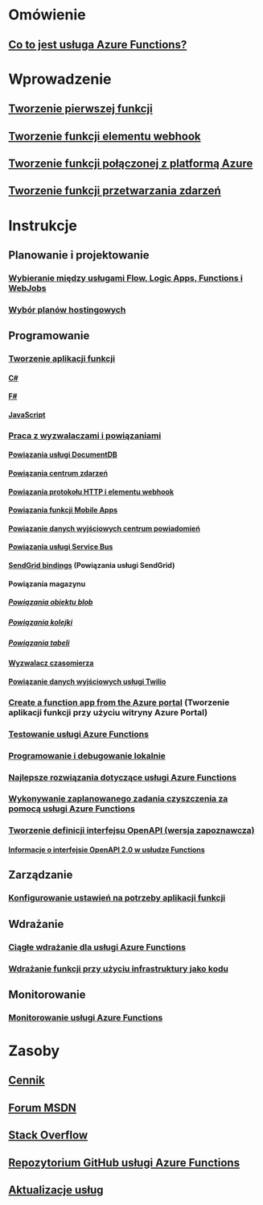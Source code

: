 # Omówienie
## [Co to jest usługa Azure Functions?](functions-overview.md)
# Wprowadzenie
## [Tworzenie pierwszej funkcji](functions-create-first-azure-function.md)
## [Tworzenie funkcji elementu webhook](functions-create-a-web-hook-or-api-function.md)
## [Tworzenie funkcji połączonej z platformą Azure](functions-create-an-azure-connected-function.md)
## [Tworzenie funkcji przetwarzania zdarzeń](functions-create-an-event-processing-function.md)
# Instrukcje
## Planowanie i projektowanie
### [Wybieranie między usługami Flow, Logic Apps, Functions i WebJobs](functions-compare-logic-apps-ms-flow-webjobs.md)
### [Wybór planów hostingowych](functions-scale.md)

## Programowanie
### [Tworzenie aplikacji funkcji](functions-reference.md)
#### [C#](functions-reference-csharp.md)
#### [F#](functions-reference-fsharp.md)
#### [JavaScript](functions-reference-node.md)
### [Praca z wyzwalaczami i powiązaniami](functions-triggers-bindings.md)
#### [Powiązania usługi DocumentDB](functions-bindings-documentdb.md)
#### [Powiązania centrum zdarzeń](functions-bindings-event-hubs.md)
#### [Powiązania protokołu HTTP i elementu webhook](functions-bindings-http-webhook.md)
#### [Powiązania funkcji Mobile Apps](functions-bindings-mobile-apps.md)
#### [Powiązanie danych wyjściowych centrum powiadomień](functions-bindings-notification-hubs.md)
#### [Powiązania usługi Service Bus](functions-bindings-service-bus.md)
#### [SendGrid bindings](functions-bindings-sendgrid.md) (Powiązania usługi SendGrid)
#### Powiązania magazynu
##### [Powiązania obiektu blob](functions-bindings-storage-blob.md)
##### [Powiązania kolejki](functions-bindings-storage-queue.md)
##### [Powiązania tabeli](functions-bindings-storage-table.md)
#### [Wyzwalacz czasomierza](functions-bindings-timer.md)
#### [Powiązanie danych wyjściowych usługi Twilio](functions-bindings-twilio.md)
### [Create a function app from the Azure portal](functions-create-function-app-portal.md) (Tworzenie aplikacji funkcji przy użyciu witryny Azure Portal) 
### [Testowanie usługi Azure Functions](functions-test-a-function.md)
### [Programowanie i debugowanie lokalnie](functions-run-local.md)
### [Najlepsze rozwiązania dotyczące usługi Azure Functions](functions-best-practices.md)
### [Wykonywanie zaplanowanego zadania czyszczenia za pomocą usługi Azure Functions](functions-scenario-database-table-cleanup.md)
### [Tworzenie definicji interfejsu OpenAPI (wersja zapoznawcza)](functions-api-definition-getting-started.md)
#### [Informacje o interfejsie OpenAPI 2.0 w usłudze Functions](functions-api-definition.md)

## Zarządzanie
### [Konfigurowanie ustawień na potrzeby aplikacji funkcji](functions-how-to-use-azure-function-app-settings.md)

## Wdrażanie
### [Ciągłe wdrażanie dla usługi Azure Functions](functions-continuous-deployment.md)
### [Wdrażanie funkcji przy użyciu infrastruktury jako kodu](functions-infrastructure-as-code.md)

## Monitorowanie
### [Monitorowanie usługi Azure Functions](functions-monitoring.md)

# Zasoby
## [Cennik](https://azure.microsoft.com/pricing/details/functions/)  
## [Forum MSDN](https://social.msdn.microsoft.com/Forums/en-US/home?forum=AzureFunctions)
## [Stack Overflow](http://stackoverflow.com/questions/tagged/azure-functions)
## [Repozytorium GitHub usługi Azure Functions](https://github.com/Azure/Azure-Functions/) 
## [Aktualizacje usług](https://azure.microsoft.com/en-us/updates/?product=functions&updatetype=&platform=)

